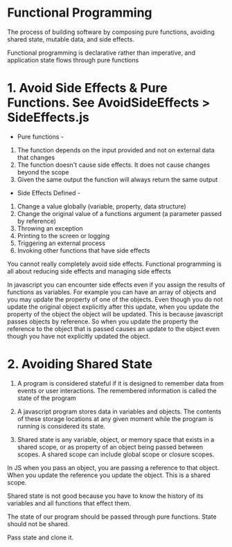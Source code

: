 
# Functional Programming
The process of building software by composing pure functions, avoiding shared state, mutable data, and side effects. 

Functional programming is declarative rather than imperative, and application state flows through pure functions

# 1. Avoid Side Effects & Pure Functions. See AvoidSideEffects > SideEffects.js
- Pure functions -
1. The function depends on the input provided and not on external data that changes 
2. The function doesn't cause side effects. It does not cause changes beyond the scope
3. Given the same output the function will always return the same output

- Side Effects Defined -
1. Change a value globally (variable, property, data structure)
2. Change the original value of a functions argument (a parameter passed by reference)
3. Throwing an exception
4. Printing to the screen or logging
5. Triggering an external process
6. Invoking other functions that have side effects

You cannot really completely avoid side effects. Functional programming is all about reducing side effects and managing side effects

In javascript you can encounter side effects even if you assign the results of functions as variables. For example you can have an array of objects and you may update the property of one of the objects. Even though you do not update the original object explicitly after this update, when you update the property of the object the object will be updated. This is because javascript passes objects by reference. So when you update the property the reference to the object that is passed causes an update to the object even though you have not explicitly updated the object. 

# 2. Avoiding Shared State
1. A program is considered stateful if it is designed to remember data from events or user interactions. The remembered information is called the state of the program

2. A javascript program stores data in variables and objects. The contents of these storage locations at any given moment while the program is running is considered its state.

3. Shared state is any variable, object, or memory space that exists in a shared scope, or as property of an object being passed between scopes. A shared scope can include global scope or closure scopes. 

In JS when you pass an object, you are passing a reference to that object. When you update the reference you update the object. This is a shared scope.

Shared state is not good because you have to know the history of its variables and all functions that effect them.

The state of our program should be passed through pure functions. State should not be shared. 

Pass state and clone it.